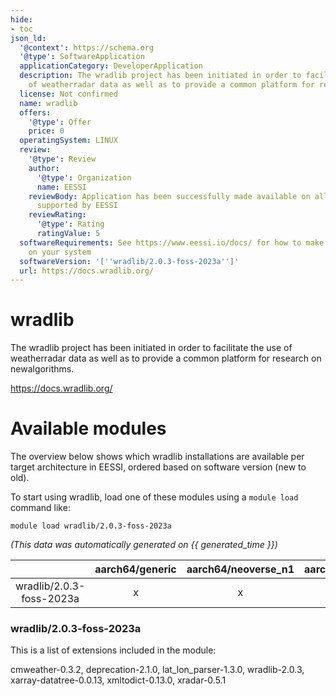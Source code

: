 ```yaml
---
hide:
- toc
json_ld:
  '@context': https://schema.org
  '@type': SoftwareApplication
  applicationCategory: DeveloperApplication
  description: The wradlib project has been initiated in order to facilitate the use
    of weatherradar data as well as to provide a common platform for research on newalgorithms.
  license: Not confirmed
  name: wradlib
  offers:
    '@type': Offer
    price: 0
  operatingSystem: LINUX
  review:
    '@type': Review
    author:
      '@type': Organization
      name: EESSI
    reviewBody: Application has been successfully made available on all architectures
      supported by EESSI
    reviewRating:
      '@type': Rating
      ratingValue: 5
  softwareRequirements: See https://www.eessi.io/docs/ for how to make EESSI available
    on your system
  softwareVersion: '[''wradlib/2.0.3-foss-2023a'']'
  url: https://docs.wradlib.org/
---
```


wradlib
=======


The wradlib project has been initiated in order to facilitate the use of weatherradar data as well as to provide a common platform for research on newalgorithms.

https://docs.wradlib.org/
# Available modules


The overview below shows which wradlib installations are available per target architecture in EESSI, ordered based on software version (new to old).

To start using wradlib, load one of these modules using a `module load` command like:

```shell
module load wradlib/2.0.3-foss-2023a
```

*(This data was automatically generated on {{ generated_time }})*  

| |aarch64/generic|aarch64/neoverse_n1|aarch64/neoverse_v1|x86_64/generic|x86_64/amd/zen2|x86_64/amd/zen3|x86_64/amd/zen4|x86_64/intel/haswell|x86_64/intel/sapphirerapids|x86_64/intel/skylake_avx512|
| :---: | :---: | :---: | :---: | :---: | :---: | :---: | :---: | :---: | :---: | :---: |
|wradlib/2.0.3-foss-2023a|x|x|x|x|x|x|x|x|x|x|


### wradlib/2.0.3-foss-2023a

This is a list of extensions included in the module:

cmweather-0.3.2, deprecation-2.1.0, lat_lon_parser-1.3.0, wradlib-2.0.3, xarray-datatree-0.0.13, xmltodict-0.13.0, xradar-0.5.1